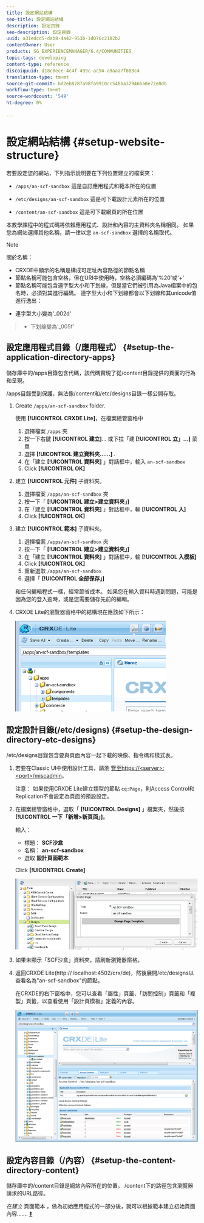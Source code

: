 ```yaml
---
title: 設定網站結構
seo-title: 設定網站結構
description: 設定目錄
seo-description: 設定目錄
uuid: a31edcd5-dab8-4a42-953b-1d076c2182b2
contentOwner: User
products: SG_EXPERIENCEMANAGER/6.4/COMMUNITIES
topic-tags: developing
content-type: reference
discoiquuid: d18c0ece-4c4f-499c-ac94-a9aaa7f883c4
translation-type: tm+mt
source-git-commit: bd2eb8787a98fa9910cc540ba329466a0e72e0db
workflow-type: tm+mt
source-wordcount: '549'
ht-degree: 0%

---
```



# 設定網站結構 {#setup-website-structure}

若要設定您的網站，下列指示說明要在下列位置建立的檔案夾：

* `/apps/an-scf-sandbox`
這是自訂應用程式和範本所在的位置

* `/etc/designs/an-scf-sandbox`
這是可下載設計元素所在的位置

* `/content/an-scf-sandbox`
這是可下載網頁的所在位置

本教學課程中的程式碼將依賴應用程式、設計和內容的主資料夾名稱相同。 如果您為網站選擇其他名稱，請一律以您 `an-scf-sandbox` 選擇的名稱取代。

>[!NOTE]
>
>關於名稱：
>
>* CRXDE中顯示的名稱是構成可定址內容路徑的節點名稱
>* 節點名稱可能包含空格，但在URI中使用時，空格必須編碼為&#39;%20&#39;或&#39;+&#39;
>* 節點名稱可能包含連字型大小和下划線，但是當它們被引用為Java檔案中的包名時，必須對其進行編碼。 連字型大小和下划線都會以下划線和其unicode值進行逸出：

   >
   >   
   * 連字型大小變為&#39;_002d&#39;
   >   * 下划線變為&#39;_005f&#39;


## 設定應用程式目錄（/應用程式） {#setup-the-application-directory-apps}

儲存庫中的/apps目錄包含代碼，該代碼實現了從/content目錄提供的頁面的行為和呈現。

/apps目錄受到保護，無法像/content和/etc/designs目錄一樣公開存取。

1. Create `/apps/an-scf-sandbox` folder.

   使用 **[!UICONTROL CRXDE Lite]**，在檔案總管窗格中

   1. 選擇檔案 `/apps` 夾
   1. 按一下右鍵 **[!UICONTROL 建立]**... 或下拉「建 **[!UICONTROL 立」...]** 菜單
   1. 選擇 **[!UICONTROL 建立資料夾……]** .
   1. 在「建立 **[!UICONTROL 資料夾]** 」對話框中，輸入 `an-scf-sandbox`
   1. Click **[!UICONTROL OK]**

1. 建立 **[!UICONTROL 元件]** 子資料夾。

   1. 選擇檔案 `/apps/an-scf-sandbox` 夾
   1. 按一下「 **[!UICONTROL 建立>建立資料夾」]**
   1. 在「建立 **[!UICONTROL 資料夾]** 」對話框中，輸 **[!UICONTROL 入]**
   1. Click **[!UICONTROL OK]**

1. 建立 **[!UICONTROL 範本]** 子資料夾。

   1. 選擇檔案 `/apps/an-scf-sandbox` 夾
   1. 按一下「 **[!UICONTROL 建立>建立資料夾」]**
   1. 在「建立 **[!UICONTROL 資料夾]** 」對話框中，輸 **[!UICONTROL 入模板]**
   1. Click **[!UICONTROL OK]**
   1. 重新選取 `/apps/an-scf-sandbox`
   1. 選擇「 **[!UICONTROL 全部保存」]**

   和任何編輯程式一樣，經常節省成本。 如果您在輸入資料時遇到問題，可能是因為您的登入逾時，或是您需要儲存先前的編輯。

1. CRXDE Lite的瀏覽器窗格中的結構現在應該如下所示：

   ![chlimage_1-44](assets/chlimage_1-44.png)

## 設定設計目錄(/etc/designs) {#setup-the-design-directory-etc-designs}

/etc/designs目錄包含要與頁面內容一起下載的映像、指令碼和樣式表。

1. 若要在Classic UI中使用設計工具，請瀏 [覽至https://&lt;server>:&lt;port>/miscadmin](http://localhost:4502/miscadmin)。

   注意： 如果使用CRXDE Lite建立類型的節點 `cq:Page`，則Access Control和Replication不會設定為頁面的預設設定。

1. 在檔案總管窗格中，選取「 **[!UICONTROL Designs]** 」檔案夾，然後按 **[!UICONTROL 一下「新增>新頁面」]**。

   輸入：

   * 標題： **SCF沙盒**
   * 名稱： **an-scf-sandbox**
   * 選取 **設計頁面範本**

   Click **[!UICONTROL Create]**

   ![chlimage_1-45](assets/chlimage_1-45.png)

1. 如果未顯示「SCF沙盒」資料夾，請刷新瀏覽器窗格。

1. 返回CRXDE Lite(http:// localhost:4502/crx/de)，然後展開/etc/designs以查看名為&quot;an-scf-sandbox&quot;的節點。

   在CRXDE的右下窗格中，您可以查看「屬性」頁籤、「訪問控制」頁籤和「複製」頁籤，以查看使用「設計頁模板」定義的內容。

   ![chlimage_1-46](assets/chlimage_1-46.png)

## 設定內容目錄（/內容） {#setup-the-content-directory-content}

儲存庫中的/content目錄是網站內容所在的位置。 /content下的路徑包含瀏覽器請求的URL路徑。

*在建立* 頁面範本 [](initial-app.md#createthepagetemplate) ，做為初始應用程式的一部分後，就可以根據範本建立初始頁面內容……. [**‡**](initial-app.md)
